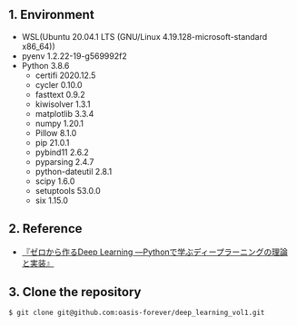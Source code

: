 ## 1. Environment

* WSL(Ubuntu 20.04.1 LTS (GNU/Linux 4.19.128-microsoft-standard x86_64))
* pyenv 1.2.22-19-g569992f2
* Python 3.8.6
    * certifi 2020.12.5
    * cycler 0.10.0
    * fasttext 0.9.2
    * kiwisolver 1.3.1
    * matplotlib 3.3.4
    * numpy 1.20.1
    * Pillow 8.1.0
    * pip 21.0.1
    * pybind11 2.6.2
    * pyparsing 2.4.7
    * python-dateutil 2.8.1
    * scipy 1.6.0
    * setuptools 53.0.0
    * six 1.15.0

## 2. Reference

* [『ゼロから作るDeep Learning ―Pythonで学ぶディープラーニングの理論と実装』](https://bookmeter.com/books/11128002)

## 3. Clone the repository

```bash
$ git clone git@github.com:oasis-forever/deep_learning_vol1.git
```
